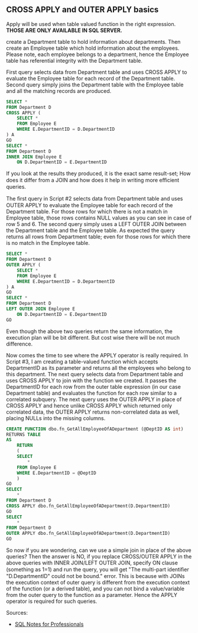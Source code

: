 ## CROSS APPLY and OUTER APPLY basics
Apply will be used when table valued function in the right expression. **THOSE ARE ONLY AVAILABLE IN SQL SERVER.**

create a Department table to hold information about departments. Then create an Employee table which hold
information about the employees. Please note, each employee belongs to a department, hence the Employee table
has referential integrity with the Department table.

First query selects data from Department table and uses CROSS APPLY to evaluate the Employee table for each
record of the Department table. Second query simply joins the Department table with the Employee table and all
the matching records are produced.

```sql
SELECT *
FROM Department D
CROSS APPLY (
    SELECT *
    FROM Employee E
    WHERE E.DepartmentID = D.DepartmentID
) A
GO
SELECT *
FROM Department D
INNER JOIN Employee E
    ON D.DepartmentID = E.DepartmentID  
```
If you look at the results they produced, it is the exact same result-set; How does it differ from a JOIN and how does
it help in writing more eﬃcient queries.

The ﬁrst query in Script #2 selects data from Department table and uses OUTER APPLY to evaluate the Employee
table for each record of the Department table. For those rows for which there is not a match in Employee table,
those rows contains NULL values as you can see in case of row 5 and 6. The second query simply uses a LEFT
OUTER JOIN between the Department table and the Employee table. As expected the query returns all rows from
Department table; even for those rows for which there is no match in the Employee table.

```sql
SELECT *
FROM Department D
OUTER APPLY (
    SELECT *
    FROM Employee E
    WHERE E.DepartmentID = D.DepartmentID
) A
GO
SELECT *
FROM Department D
LEFT OUTER JOIN Employee E
    ON D.DepartmentID = E.DepartmentID
GO
```
Even though the above two queries return the same information, the execution plan will be bit different. But cost
wise there will be not much difference.

Now comes the time to see where the APPLY operator is really required. In Script #3, I am creating a table-valued
function which accepts DepartmentID as its parameter and returns all the employees who belong to this
department. The next query selects data from Department table and uses CROSS APPLY to join with the function
we created. It passes the DepartmentID for each row from the outer table expression (in our case Department
table) and evaluates the function for each row similar to a correlated subquery. The next query uses the OUTER
APPLY in place of CROSS APPLY and hence unlike CROSS APPLY which returned only correlated data, the OUTER
APPLY returns non-correlated data as well, placing NULLs into the missing columns.
```sql
CREATE FUNCTION dbo.fn_GetAllEmployeeOfADepartment (@DeptID AS int)
RETURNS TABLE
AS
    RETURN
    (
    SELECT
        *
    FROM Employee E
    WHERE E.DepartmentID = @DeptID
    )
GO
SELECT
    *
FROM Department D
CROSS APPLY dbo.fn_GetAllEmployeeOfADepartment(D.DepartmentID)
GO
SELECT
    *
FROM Department D
OUTER APPLY dbo.fn_GetAllEmployeeOfADepartment(D.DepartmentID)
GO
```
So now if you are wondering, can we use a simple join in place of the above queries? Then the answer is NO, if you
replace CROSS/OUTER APPLY in the above queries with INNER JOIN/LEFT OUTER JOIN, specify ON clause (something
as 1=1) and run the query, you will get "The multi-part identiﬁer "D.DepartmentID" could not be bound." error. This
is because with JOINs the execution context of outer query is different from the execution context of the function
(or a derived table), and you can not bind a value/variable from the outer query to the function as a parameter.
Hence the APPLY operator is required for such queries.


Sources:
* [SQL Notes for Professionals](https://goalkicker.com/SQLBook)